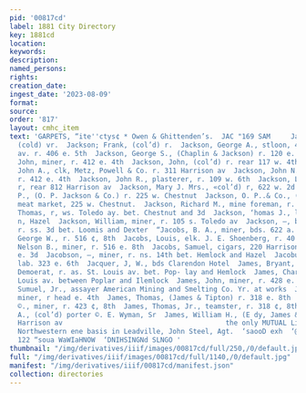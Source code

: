 ```yaml
---
pid: '00817cd'
label: 1881 City Directory
key: 1881cd
location: 
keywords: 
description: 
named_persons: 
rights: 
creation_date: 
ingest_date: '2023-08-09'
format: 
source: 
order: '817'
layout: cmhc_item
text: 'GARPETS, “ite''ctys¢ * Owen & Ghittenden’s.  JAC "169 SAM     Jackson, Edward,
  (cold) vr.  Jackson; Frank, (col’d) r.  Jackson, George A., stloon, 4154 Harrison
  av. r. 406 e. 5th  Jackson, George S., (Chaplin & Jackson) r. 120 e. 6th  Jackson,
  John, miner, r. 412 e. 4th  Jackson, John, (col’d) r. rear 117 w. 4th  Jackson,
  John A., clk, Metz, Powell & Co. r. 311 Harrison av  Jackson, John N., engineer,
  r. 412 e. 4th  Jackson, John R., plasterer, r. 109 w. 6th  Jackson, Lansing, teamster,
  r, rear 812 Harrison av  Jackson, Mary J. Mrs., «col’d) r, 622 w. 2d  Jackson, Oliver
  P., (O. P. Jackson & Co.) r. 225 w. Chestnut  Jackson, O. P..& Co., (Oliver P. Jackson)
  meat market, 225 w. Chestnut.  Jackson, Richard M., mine foreman, r. head e. 3d  Jackson,
  Thomas, r, ws. Toledo ay. bet. Chestnut and 3d  Jackson, ‘homas J., lab. r, 607
  n, Hazel  Jackson, William, miner, r. 105 s. Toledo av  Jackson, —, bricklayer,
  r. ss. 3d bet. Loomis and Dexter  “Jacobs, B. A., miner, bds. 622 a. 5th  Jacobs,
  George W., r. 516 ¢, 8th  Jacobs, Louis, elk. J. E. Shoenberg, r. 40 Harrison av  Jacobs,
  Nelson B., miner, r. 516 e. 8th  Jacobs, Samuel, cigars, 220 Harrison av. r. 111
  e. 3d  Jacobson, —, miner, r. ns. 14th bet. Hemlock and Hazel  Jacobus, John B.,
  lab. 323 e. 6th  Jacquer, J, W., bds Clarendon Hotel  James, Bryant, apprentice
  Demoerat, r. as. St. Louis av. bet. Pop- lay and Hemlock  James, Charles, 1. St.
  Louis av. between Poplar and Ilemlock  James, John, miner, r. 428 e. Sth  James,
  Sumuel, Jr., assayer American Mining and Smelting Co. Yr. at works  James, Lhomas,
  miner, r head e. 4th  James, Thomas, (James & Tipton) r. 318 e. 8th  James, ‘Fhomas
  ©., miner, r. 423 ¢, 8th  James, Thomas, Jr., teamster, r. 318 ¢, 8th  James, Wiley
  A., (col’d) porter ©. E. Wyman, Sr  James, William H., (E dy, James & Co.) r. 902
  Harrison av                                        the only MUTUAL Life I Co. The
  Northwestern ene basis in Leadville, John Steel, Agt.  ‘saooD exh  ‘@ay MOs{LIVe
  122 “soua WaWIaHNOW  ‘DNIHSINGNd SLNGO '
thumbnail: "/img/derivatives/iiif/images/00817cd/full/250,/0/default.jpg"
full: "/img/derivatives/iiif/images/00817cd/full/1140,/0/default.jpg"
manifest: "/img/derivatives/iiif/00817cd/manifest.json"
collection: directories
---
```

